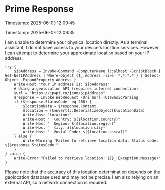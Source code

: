 # Prime Response
Timestamp: 2025-06-09 12:09:45

Timestamp: 2025-06-09 12:09:35

I am unable to determine your physical location directly. As a terminal assistant, I do not have access to your device's location services. However, I can attempt to determine your approximate location based on your IP address.

```{{.powershell data-action="execute"}}
try {
    $ipAddress = Invoke-Command -ComputerName localhost -ScriptBlock { Get-NetIPAddress | Where-Object {$_.Address -like '*.*.*.*'} | Select-Object -ExpandProperty Address }
    Write-Host "Your IP address is: $ipAddress"
    # Using a geolocation API (requires internet connection)
    $url = "https://ipapi.co/json/$ipAddress"
    $response = Invoke-WebRequest -Uri $url -UseBasicParsing
    if ($response.StatusCode -eq 200) {
        $locationData = $response.Content
        $location = [Convert]::DeserializeObject($locationData)
        Write-Host "Location:"
        Write-Host "  Country: $($location.country)"
        Write-Host "  Region: $($location.region)"
        Write-Host "  City: $($location.city)"
        Write-Host "  Postal Code: $($location.postal)"
    } else {
        Write-Warning "Failed to retrieve location data. Status code: $($response.StatusCode)"
    }
} catch {
    Write-Error "Failed to retrieve location: $($_.Exception.Message)"
}
```

Please note that the accuracy of this location determination depends on the geolocation database used and may not be precise.  I am also relying on an external API, so a network connection is required.
